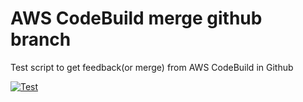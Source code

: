 # AWS CodeBuild merge github branch 

Test script to get feedback(or merge) from AWS CodeBuild in Github


<a href="https://console.aws.amazon.com/codesuite/codebuild/641408678080/projects/AnetaEd-back-dev/history?region=us-east-1" target="_blank"><img src="https://codebuild.us-east-1.amazonaws.com/badges?uuid=eyJlbmNyeXB0ZWREYXRhIjoibEZqaHpZd3lPeHlDK2FvR0djdjM0d0RZZ0pJQm02Mzc4andyY2FGQ0l3R2xMbEk1TDZ1VVBoMFZFenZ1cUpMbTc4ZzRIODYzcDdlSTFDc3dtVzZkWFpzPSIsIml2UGFyYW1ldGVyU3BlYyI6IlFWTTBNVVlTeFduWEU0ZHAiLCJtYXRlcmlhbFNldFNlcmlhbCI6MX0%3D&branch=main" alt="Test" /></a>
